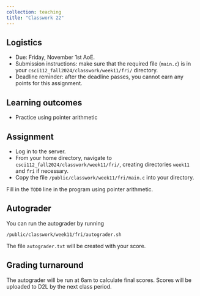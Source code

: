 ```yaml
---
collection: teaching
title: "Classwork 22"
---
```


## Logistics
* Due: Friday, November 1st AoE.
* Submission instructions: make sure that the required file (`main.c`) is in your
	`csci112_fall2024/classwork/week11/fri/` directory.
* Deadline reminder: after the deadline passes, you cannot earn any points for
	this assignment.

## Learning outcomes
* Practice using pointer arithmetic

## Assignment

* Log in to the server.
* From your home directory, navigate to `csci112_fall2024/classwork/week11/fri/`, creating directories `week11`
and `fri` if necessary.
* Copy the file `/public/classwork/week11/fri/main.c` into your directory.

Fill in the `TODO` line in the program using pointer arithmetic.


## Autograder

You can run the autograder by running

```
/public/classwork/week11/fri/autograder.sh
```

The file `autograder.txt` will be created with your score.


## Grading turnaround

The autograder will be run at 6am to calculate final scores. Scores will be
uploaded to D2L by the next class period.
